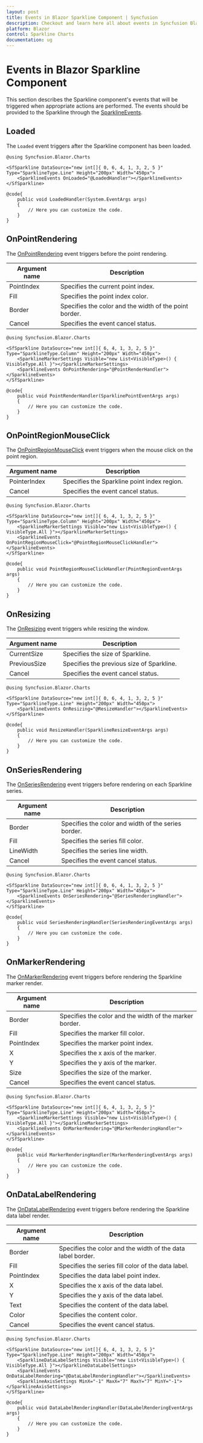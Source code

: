 ```yaml
---
layout: post
title: Events in Blazor Sparkline Component | Syncfusion
description: Checkout and learn here all about events in Syncfusion Blazor Sparkline component and much more details.
platform: Blazor
control: Sparkline Charts
documentation: ug
---
```


# Events in Blazor Sparkline Component

This section describes the Sparkline component's events that will be triggered when appropriate actions are performed. The events should be provided to the Sparkline through the [SparklineEvents](https://help.syncfusion.com/cr/blazor/Syncfusion.Blazor.Charts.SparklineEvents.html).

## Loaded

The `Loaded` event triggers after the Sparkline component has been loaded.

```cshtml
@using Syncfusion.Blazor.Charts

<SfSparkline DataSource="new int[]{ 0, 6, 4, 1, 3, 2, 5 }" Type="SparklineType.Line" Height="200px" Width="450px">
    <SparklineEvents OnLoaded="@LoadedHandler"></SparklineEvents>
</SfSparkline>

@code{
    public void LoadedHandler(System.EventArgs args)
    {
        // Here you can customize the code.
    }
}
```

## OnPointRendering

The [OnPointRendering](https://help.syncfusion.com/cr/blazor/Syncfusion.Blazor.Charts.SparklineEvents.html#Syncfusion_Blazor_Charts_SparklineEvents_OnPointRendering) event triggers before the point rendering.

|   Argument name    |   Description                                          |
|--------------------| -------------------------------------------------------|
|   PointIndex            |    Specifies the current point index.           |
|   Fill     |    Specifies the point index color.       |
|   Border               |   Specifies the color and the width of the point border. |
|   Cancel               |   Specifies the event cancel status. |

```cshtml
@using Syncfusion.Blazor.Charts

<SfSparkline DataSource="new int[]{ 6, 4, 1, 3, 2, 5 }" Type="SparklineType.Column" Height="200px" Width="450px">
    <SparklineMarkerSettings Visible="new List<VisibleType>() { VisibleType.All }"></SparklineMarkerSettings>
    <SparklineEvents OnPointRendering="@PointRenderHandler"></SparklineEvents>
</SfSparkline>

@code{
    public void PointRenderHandler(SparklinePointEventArgs args)
    {
        // Here you can customize the code.
    }
}
```

## OnPointRegionMouseClick

The [OnPointRegionMouseClick](https://help.syncfusion.com/cr/blazor/Syncfusion.Blazor.Charts.SparklineEvents.html#Syncfusion_Blazor_Charts_SparklineEvents_OnPointRegionMouseClick) event triggers when the mouse click on the point region.

|   Argument name    |   Description                                          |
|--------------------| -------------------------------------------------------|
|   PointerIndex     |    Specifies the Sparkline point index region.      |
|   Cancel             |   Specifies the event cancel status. |

```cshtml
@using Syncfusion.Blazor.Charts

<SfSparkline DataSource="new int[]{ 6, 4, 1, 3, 2, 5 }" Type="SparklineType.Column" Height="200px" Width="450px">
    <SparklineMarkerSettings Visible="new List<VisibleType>() { VisibleType.All }"></SparklineMarkerSettings>
    <SparklineEvents OnPointRegionMouseClick="@PointRegionMouseClickHandler"></SparklineEvents>
</SfSparkline>

@code{
    public void PointRegionMouseClickHandler(PointRegionEventArgs args)
    {
        // Here you can customize the code.
    }
}
```

## OnResizing

The [OnResizing](https://help.syncfusion.com/cr/blazor/Syncfusion.Blazor.Charts.SparklineEvents.html#Syncfusion_Blazor_Charts_SparklineEvents_OnResizing) event triggers while resizing the window.

|   Argument name      |   Description                          |
|----------------------| ---------------------------------------|
|   CurrentSize        |   Specifies the size of Sparkline.         |
|   PreviousSize       |   Specifies the previous size of Sparkline. |
|   Cancel             |   Specifies the event cancel status. |

```cshtml
@using Syncfusion.Blazor.Charts

<SfSparkline DataSource="new int[]{ 0, 6, 4, 1, 3, 2, 5 }" Type="SparklineType.Line" Height="200px" Width="450px">
    <SparklineEvents OnResizing="@ResizeHandler"></SparklineEvents>
</SfSparkline>

@code{
    public void ResizeHandler(SparklineResizeEventArgs args)
    {
        // Here you can customize the code.
    }
}
```

## OnSeriesRendering

The [OnSeriesRendering](https://help.syncfusion.com/cr/blazor/Syncfusion.Blazor.Charts.SparklineEvents.html#Syncfusion_Blazor_Charts_SparklineEvents_OnSeriesRendering) event triggers before rendering on each Sparkline series.

|   Argument name      |   Description                                                         |
|----------------------| ----------------------------------------------------------------------|
|   Border             |   Specifies the color and width of the series border.                         |
|   Fill               |   Specifies the series fill color.                             |
|   LineWidth          |   Specifies the series line width. |
|   Cancel             |   Specifies the event cancel status. |

```cshtml
@using Syncfusion.Blazor.Charts

<SfSparkline DataSource="new int[]{ 0, 6, 4, 1, 3, 2, 5 }" Type="SparklineType.Line" Height="200px" Width="450px">
    <SparklineEvents OnSeriesRendering="@SeriesRenderingHandler"></SparklineEvents>
</SfSparkline>

@code{
    public void SeriesRenderingHandler(SeriesRenderingEventArgs args)
    {
        // Here you can customize the code.
    }
}
```

## OnMarkerRendering

The [OnMarkerRendering](https://help.syncfusion.com/cr/blazor/Syncfusion.Blazor.Charts.SparklineEvents.html#Syncfusion_Blazor_Charts_SparklineEvents_OnMarkerRendering) event triggers before rendering the Sparkline marker render.

|   Argument name      |   Description                                                         |
|----------------------| ----------------------------------------------------------------------|
|   Border             |   Specifies the color and the width of the marker border.                         |
|   Fill               |   Specifies the marker fill color.                             |
|   PointIndex          |   Specifies the marker point index. |
|   X          |   Specifies the x axis of the marker. |
|   Y          |   Specifies the y axis of the marker. |
|   Size          |   Specifies the size of the marker. |
|   Cancel             |   Specifies the event cancel status. |

```cshtml
@using Syncfusion.Blazor.Charts

<SfSparkline DataSource="new int[]{ 6, 4, 1, 3, 2, 5 }" Type="SparklineType.Line" Height="200px" Width="450px">
    <SparklineMarkerSettings Visible="new List<VisibleType>() { VisibleType.All }"></SparklineMarkerSettings>
    <SparklineEvents OnMarkerRendering="@MarkerRenderingHandler"></SparklineEvents>
</SfSparkline>

@code{
    public void MarkerRenderingHandler(MarkerRenderingEventArgs args)
    {
        // Here you can customize the code.
    }
}
```

## OnDataLabelRendering

The [OnDataLabelRendering](https://help.syncfusion.com/cr/blazor/Syncfusion.Blazor.Charts.SparklineEvents.html#Syncfusion_Blazor_Charts_SparklineEvents_OnDataLabelRendering) event triggers before rendering the Sparkline data label render.

|   Argument name      |   Description                                                         |
|----------------------| ----------------------------------------------------------------------|
|   Border             |   Specifies the color and the width of the data label border.                        |
|   Fill               |   Specifies the series fill color of the data label.                             |
|   PointIndex          |   Specifies the data label point index. |
|   X          |   Specifies the x axis of the data label. |
|   Y          |   Specifies the y axis of the data label. |
|   Text          |   Specifies the content of the data label. |
|   Color          |   Specifies the content color. |
|   Cancel             |   Specifies the event cancel status. |

```cshtml
@using Syncfusion.Blazor.Charts

<SfSparkline DataSource="new int[]{ 6, 4, 1, 3, 2, 5 }" Type="SparklineType.Line" Height="200px" Width="450px">
    <SparklineDataLabelSettings Visible="new List<VisibleType>() { VisibleType.All }"></SparklineDataLabelSettings>
    <SparklineEvents OnDataLabelRendering="@DataLabelRenderingHandler"></SparklineEvents>
    <SparklineAxisSettings MinX="-1" MaxX="7" MaxY="7" MinY="-1"></SparklineAxisSettings>
</SfSparkline>

@code{
    public void DataLabelRenderingHandler(DataLabelRenderingEventArgs args)
    {
        // Here you can customize the code.
    }
}
```
